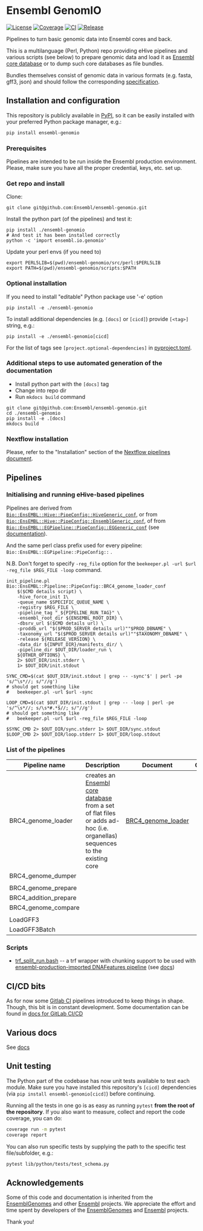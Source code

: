 # Ensembl GenomIO

[![License](https://img.shields.io/badge/license-Apache_2.0-blue.svg)](https://github.com/Ensembl/ensembl-genomio/blob/main/LICENSE)
[![Coverage](https://vectorbase.gitdocs.ebi.ac.uk/ensembl-genomio/coverage-badge.svg)](https://vectorbase.gitdocs.ebi.ac.uk/ensembl-genomio/)
[![CI](https://img.shields.io/github/checks-status/Ensembl/ensembl-genomio/main?label=CI)](https://gitlab.ebi.ac.uk/vectorbase/ensembl-genomio/-/pipelines)
[![Release](https://img.shields.io/pypi/v/ensembl-genomio)](https://pypi.org/project/ensembl-genomio)

Pipelines to turn basic genomic data into Ensembl cores and back.

This is a multilanguage (Perl, Python) repo providing eHive pipelines and various scripts (see below) to prepare genomic data and load it as [Ensembl core database](http://www.ensembl.org/info/docs/api/core/index.html) or to dump such core databases as file bundles.

Bundles themselves consist of genomic data in various formats (e.g. fasta, gff3, json) and should follow the corresponding [specification](https://github.com/Ensembl/ensembl-genomio/blob/main/docs/BRC4_genome_loader.md#input-data).


## Installation and configuration

This repository is publicly available in [PyPI](https://pypi.org), so it can be easily installed with your preferred Python package manager, e.g.:

```bash
pip install ensembl-genomio
```

### Prerequisites

Pipelines are intended to be run inside the Ensembl production environment. Please, make sure you have all the proper credential, keys, etc. set up.

### Get repo and install

Clone:
```
git clone git@github.com:Ensembl/ensembl-genomio.git
```

Install the python part (of the pipelines) and test it:
```
pip install ./ensembl-genomio
# And test it has been installed correctly
python -c 'import ensembl.io.genomio'
```

Update your perl envs (if you need to)
```
export PERL5LIB=$(pwd)/ensembl-genomio/src/perl:$PERL5LIB
export PATH=$(pwd)/ensembl-genomio/scripts:$PATH
```

### Optional installation

If you need to install "editable" Python package use '-e' option
```
pip install -e ./ensembl-genomio
```

To install additional dependencies (e.g. `[docs]` or `[cicd]`) provide `[<tag>]` string, e.g.:
```
pip install -e ./ensembl-genomio[cicd]
```

For the list of tags see `[project.optional-dependencies]` in [pyproject.toml](https://github.com/Ensembl/ensembl-genomio/blob/main/pyproject.toml).

### Additional steps to use automated generation of the documentation

- Install python part with the `[docs]` tag
- Change into repo dir
- Run `mkdocs build` command

```
git clone git@github.com:Ensembl/ensembl-genomio.git
cd ./ensembl-genomio
pip install -e .[docs]
mkdocs build
```

###  Nextflow installation

Please, refer to the "Installation" section of the [Nextflow pipelines document](https://github.com/Ensembl/ensembl-genomio/blob/main/docs/nextflow.md#installation).

## Pipelines

### Initialising and running eHive-based pipelines

Pipelines are derived from [`Bio::EnsEMBL::Hive::PipeConfig::HiveGeneric_conf`](https://github.com/Ensembl/ensembl-hive/blob/version/2.6/modules/Bio/EnsEMBL/Hive/PipeConfig/HiveGeneric_conf.pm),
or from [`Bio::EnsEMBL::Hive::PipeConfig::EnsemblGeneric_conf`](https://github.com/Ensembl/ensembl-hive/blob/version/2.6/modules/Bio/EnsEMBL/Hive/PipeConfig/EnsemblGeneric_conf.pm),
of from [`Bio::EnsEMBL::EGPipeline::PipeConfig::EGGeneric_conf`](https://github.com/Ensembl/ensembl-production-imported/blob/main/src/perl/Bio/EnsEMBL/EGPipeline/PipeConfig/EGGeneric_conf.pm) (see [documentation](https://github.com/Ensembl/ensembl-production-imported/blob/main/docs/EGGeneric.md)).

And the same perl class prefix used for every pipeline:
  `Bio::EnsEMBL::EGPipeline::PipeConfig::` .

N.B. Don't forget to specify `-reg_file` option for the `beekeeper.pl -url $url -reg_file $REG_FILE -loop` command.

```
init_pipeline.pl Bio::EnsEMBL::Pipeline::PipeConfig::BRC4_genome_loader_conf
    $($CMD details script) \
    -hive_force_init 1\
    -queue_name $SPECIFIC_QUEUE_NAME \
    -registry $REG_FILE \
    -pipeline_tag "_${PIPELINE_RUN_TAG}" \
    -ensembl_root_dir ${ENSEMBL_ROOT_DIR} \
    -dbsrv_url $($CMD details url) \
    -proddb_url "$($PROD_SERVER details url)""$PROD_DBNAME" \
    -taxonomy_url "$($PROD_SERVER details url)""$TAXONOMY_DBNAME" \
    -release ${RELEASE_VERSION} \
    -data_dir ${INPUT_DIR}/manifests_dir/ \
    -pipeline_dir $OUT_DIR/loader_run \
    ${OTHER_OPTIONS} \
    2> $OUT_DIR/init.stderr \
    1> $OUT_DIR/init.stdout

SYNC_CMD=$(cat $OUT_DIR/init.stdout | grep -- -sync'$' | perl -pe 's/^\s*//; s/"//g')
# should get something like
#   beekeeper.pl -url $url -sync

LOOP_CMD=$(cat $OUT_DIR/init.stdout | grep -- -loop | perl -pe 's/^\s*//; s/\s*#.*$//; s/"//g')
# should get something like
#   beekeeper.pl -url $url -reg_file $REG_FILE -loop

$SYNC_CMD 2> $OUT_DIR/sync.stderr 1> $OUT_DIR/sync.stdout
$LOOP_CMD 2> $OUT_DIR/loop.stderr 1> $OUT_DIR/loop.stdout
```

### List of the pipelines

| Pipeline name | Description | Document | Comment | Module |
| - | - | - | - | - |
| BRC4_genome_loader | creates an [Ensembl core database](http://www.ensembl.org/info/docs/api/core/index.html) from a set of flat files or adds ad-hoc (i.e. organellas) sequences to the existing core  | [BRC4_genome_loader](https://github.com/Ensembl/ensembl-genomio/blob/main/docs/BRC4_genome_loader.md) | | [Bio::EnsEMBL::Pipeline::PipeConfig::BRC4_genome_loader_conf](https://github.com/Ensembl/ensembl-genomio/blob/main/src/perl/Bio/EnsEMBL/Pipeline/PipeConfig/BRC4_genome_loader_conf.pm)
| BRC4_genome_dumper | | | | |
| | | | | |
| BRC4_genome_prepare | | | | |
| BRC4_addition_prepare | | | | |
| BRC4_genome_compare | | | | |
| | | | | |
| LoadGFF3 | | | | |
| LoadGFF3Batch | | | | |


### Scripts

* [trf_split_run.bash](https://github.com/Ensembl/ensembl-genomio/blob/main/scripts/trf_split_run.bash) -- a trf wrapper with chunking support to be used with [ensembl-production-imported DNAFeatures pipeline](https://github.com/Ensembl/ensembl-production-imported/tree/main/src/perl/Bio/EnsEMBL/EGPipeline/PipeConfig/DNAFeatures_conf.pm) (see [docs](https://github.com/Ensembl/ensembl-genomio/blob/main/docs/trf_split_run.md))

## CI/CD bits

As for now some [Gitlab CI](https://docs.gitlab.com/ee/ci/) pipelines introduced to keep things in shape. Though, this bit is in constant development. Some documentation can be found in [docs for GitLab CI/CD](https://github.com/Ensembl/ensembl-genomio/blob/main/docs/cicd_gitlab.md)

## Various docs

See [docs](https://github.com/Ensembl/ensembl-genomio/blob/main/docs)

## Unit testing

The Python part of the codebase has now unit tests available to test each module. Make sure you have installed this repository's `[cicd]` dependencies (via `pip install ensembl-genomio[cicd]`) before continuing.

Running all the tests in one go is as easy as running `pytest` **from the root of the repository**. If you also want to measure, collect and report the code coverage, you can do:
```bash
coverage run -m pytest
coverage report
```

You can also run specific tests by supplying the path to the specific test file/subfolder, e.g.:
```bash
pytest lib/python/tests/test_schema.py
```

## Acknowledgements

Some of this code and documentation is inherited from the [EnsemblGenomes](https://github.com/EnsemblGenomes) and other [Ensembl](https://github.com/Ensembl) projects. We appreciate the effort and time spent by developers of the [EnsemblGenomes](https://github.com/EnsemblGenomes) and [Ensembl](https://github.com/Ensembl) projects. 

Thank you!
